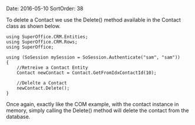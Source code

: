 Date: 2016-05-10
SortOrder: 38

To delete a Contact we use the Delete() method available in the Contact class as shown below.

```
using SuperOffice.CRM.Entities;
using SuperOffice.CRM.Rows;
using SuperOffice;
 
using (SoSession mySession = SoSession.Authenticate("sam", "sam"))
{
    //Retreive a Contact Entity
    Contact newContact = Contact.GetFromIdxContactId(10);
 
    //Delelte a Contact
    newContact.Delete();
}
```

Once again, exactly like the COM example, with the contact instance in memory, simply calling the Delete() method will delete the contact from the database.
